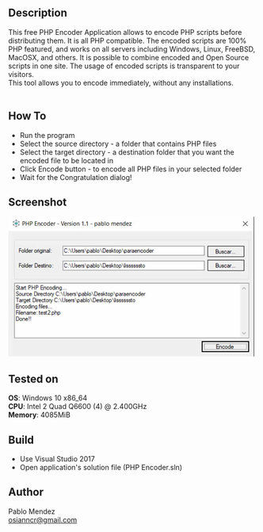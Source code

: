 
## Description ##

This free PHP Encoder Application allows to encode PHP scripts before distributing them. It is all PHP compatible. The encoded scripts are 100% PHP featured, and works on all servers including Windows, Linux, FreeBSD, MacOSX, and others. It is possible to combine encoded and Open Source scripts in one site. The usage of encoded scripts is transparent to your visitors.
<br>
This tool allows you to encode immediately, without any installations.<br>
<br>

## How To ##

* Run the program
* Select the source directory - a folder that contains PHP files
* Select the target directory - a destination folder that you want the encoded file to be located in
* Click Encode button - to encode all PHP files in your selected folder
* Wait for the Congratulation dialog!

## Screenshot

![Alt text](/Screenshot/screen.jpg?raw=true "Php Encoder")

## Tested on ##

**OS**: Windows 10 x86_64 <br>
**CPU**: Intel 2 Quad Q6600 (4) @ 2.400GHz <br>
**Memory**: 4085MiB <br>

## Build ##

* Use Visual Studio 2017<br>
* Open application's solution file (PHP Encoder.sln)<br>

## Author ##

Pablo Mendez<br>
osianncr@gmail.com